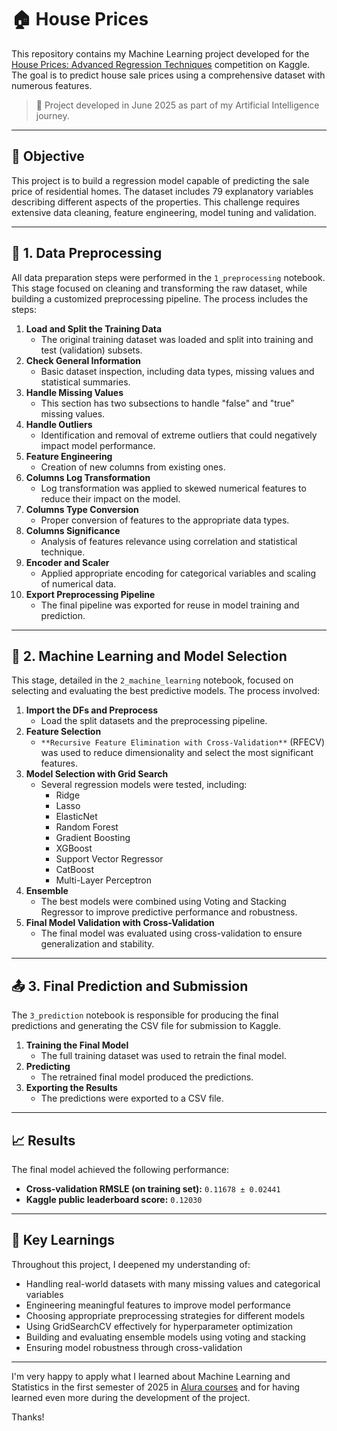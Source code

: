 # 🏠 House Prices

This repository contains my Machine Learning project developed for the [House Prices: Advanced Regression Techniques](https://www.kaggle.com/competitions/house-prices-advanced-regression-techniques) competition on Kaggle. The goal is to predict house sale prices using a comprehensive dataset with numerous features.

> 📅 Project developed in June 2025 as part of my Artificial Intelligence journey.

---

## 🎯 Objective

This project is to build a regression model capable of predicting the sale price of residential homes. The dataset includes 79 explanatory variables describing different aspects of the properties. This challenge requires extensive data cleaning, feature engineering, model tuning and validation.

---

## 🧹 1. Data Preprocessing

All data preparation steps were performed in the `1_preprocessing` notebook. This stage focused on cleaning and transforming the raw dataset, while building a customized preprocessing pipeline. The process includes the steps:

1. **Load and Split the Training Data**
   - The original training dataset was loaded and split into training and test (validation) subsets.
2. **Check General Information**
   - Basic dataset inspection, including data types, missing values and statistical summaries.
3. **Handle Missing Values**
   - This section has two subsections to handle "false" and "true" missing values.
4. **Handle Outliers**
   - Identification and removal of extreme outliers that could negatively impact model performance.
5. **Feature Engineering**
   - Creation of new columns from existing ones.
6. **Columns Log Transformation**
   - Log transformation was applied to skewed numerical features to reduce their impact on the model.
7. **Columns Type Conversion**
   - Proper conversion of features to the appropriate data types.
8. **Columns Significance**
   - Analysis of features relevance using correlation and statistical technique.
9. **Encoder and Scaler**
   - Applied appropriate encoding for categorical variables and scaling of numerical data.
10. **Export Preprocessing Pipeline**
    - The final pipeline was exported for reuse in model training and prediction.

---

## 🤖 2. Machine Learning and Model Selection

This stage, detailed in the `2_machine_learning` notebook, focused on selecting and evaluating the best predictive models. The process involved:

1. **Import the DFs and Preprocess**  
    - Load the split datasets and the preprocessing pipeline.
2. **Feature Selection**  
    - `**Recursive Feature Elimination with Cross-Validation**` (RFECV) was used to reduce dimensionality and select the most significant features.
3. **Model Selection with Grid Search** 
    - Several regression models were tested, including:
        - Ridge
        - Lasso
        - ElasticNet
        - Random Forest
        - Gradient Boosting
        - XGBoost
        - Support Vector Regressor
        - CatBoost
        - Multi-Layer Perceptron
4. **Ensemble**  
   - The best models were combined using Voting and Stacking Regressor to improve predictive performance and robustness.
5. **Final Model Validation with Cross-Validation**
    - The final model was evaluated using cross-validation to ensure generalization and stability.

---

## 📤 3. Final Prediction and Submission

The `3_prediction` notebook is responsible for producing the final predictions and generating the CSV file for submission to Kaggle.

1. **Training the Final Model**  
    - The full training dataset was used to retrain the final model.
2. **Predicting**  
    - The retrained final model produced the predictions.
3. **Exporting the Results**
    - The predictions were exported to a CSV file.

---

## 📈 Results

The final model achieved the following performance:

- **Cross-validation RMSLE (on training set):** `0.11678 ± 0.02441`  
- **Kaggle public leaderboard score:** `0.12030`

---

## 🧠 Key Learnings

Throughout this project, I deepened my understanding of:

- Handling real-world datasets with many missing values and categorical variables
- Engineering meaningful features to improve model performance
- Choosing appropriate preprocessing strategies for different models
- Using GridSearchCV effectively for hyperparameter optimization
- Building and evaluating ensemble models using voting and stacking
- Ensuring model robustness through cross-validation

---

I'm very happy to apply what I learned about Machine Learning and Statistics in the first semester of 2025 in [Alura courses](https://www.alura.com.br/escola-data-science) and for having learned even more during the development of the project.

Thanks!